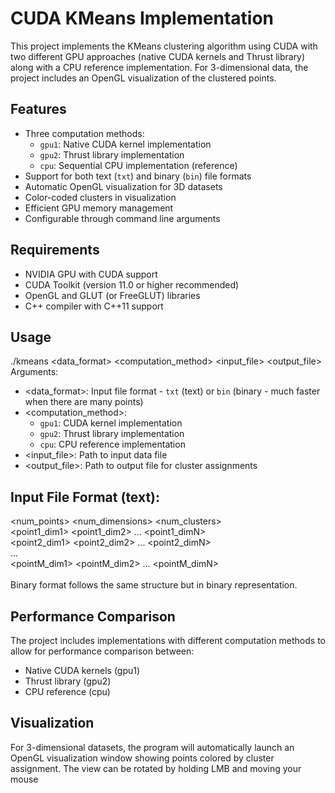 # CUDA KMeans Implementation

This project implements the KMeans clustering algorithm using CUDA with two different GPU approaches (native CUDA kernels and Thrust library) along with a CPU reference implementation.
For 3-dimensional data, the project includes an OpenGL visualization of the clustered points.

## Features

- Three computation methods:
  - `gpu1`: Native CUDA kernel implementation
  - `gpu2`: Thrust library implementation
  - `cpu`: Sequential CPU implementation (reference)
- Support for both text (`txt`) and binary (`bin`) file formats
- Automatic OpenGL visualization for 3D datasets
- Color-coded clusters in visualization
- Efficient GPU memory management
- Configurable through command line arguments

## Requirements

- NVIDIA GPU with CUDA support
- CUDA Toolkit (version 11.0 or higher recommended)
- OpenGL and GLUT (or FreeGLUT) libraries
- C++ compiler with C++11 support

## Usage

./kmeans <data_format> <computation_method> <input_file> <output_file>
Arguments:
- <data_format>: Input file format - `txt` (text) or `bin` (binary - much faster when there are many points)
- <computation_method>:
  - `gpu1`: CUDA kernel implementation
  - `gpu2`: Thrust library implementation
  - `cpu`: CPU reference implementation
- <input_file>: Path to input data file
- <output_file>: Path to output file for cluster assignments

## Input File Format (text):

<num_points> <num_dimensions> <num_clusters> \
<point1_dim1> <point1_dim2> ... <point1_dimN> \
<point2_dim1> <point2_dim2> ... <point2_dimN> \
... \
<pointM_dim1> <pointM_dim2> ... <pointM_dimN> \
\
Binary format follows the same structure but in binary representation.

## Performance Comparison

The project includes implementations with different computation methods to allow for performance comparison between:
- Native CUDA kernels (gpu1)
- Thrust library (gpu2)
- CPU reference (cpu)

## Visualization
For 3-dimensional datasets, the program will automatically launch an OpenGL visualization window showing points colored by cluster assignment. The view can be rotated by holding LMB and moving your mouse
